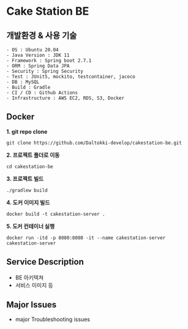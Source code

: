 # Cake Station BE 

## 개발환경 & 사용 기술

```
- OS : Ubuntu 20.04
- Java Version : JDK 11   
- Framework : Spring boot 2.7.1
- ORM : Spring Data JPA
- Security : Spring Security
- Test : JUnit5, mockito, testcontainer, jacoco
- DB : MySQL
- Build : Gradle
- CI / CD : Github Actions 
- Infrastructure : AWS EC2, RDS, S3, Docker 
```

## Docker
**1. git repo clone**
```
git clone https://github.com/Daltokki-develop/cakestation-be.git
```
**2. 프로젝트 폴더로 이동**
```
cd cakestation-be
```
**3. 프로젝트 빌드**
```
./gradlew build
```
**4. 도커 이미지 빌드**
```
docker build -t cakestation-server .
```
**5. 도커 컨테이너 실행**
```
docker run -itd -p 8080:8080 -it --name cakestation-server cakestation-server
```


## Service Description

- BE 아키텍쳐
- 서비스 이미지 등

## Major Issues

- major Troubleshooting issues
